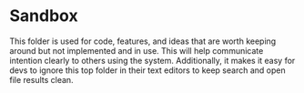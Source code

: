 # Sandbox

This folder is used for code, features, and ideas that are worth keeping around but not implemented and in use. This will help communicate intention clearly to others using the system. Additionally, it makes it easy for devs to ignore this top folder in their text editors to keep search and open file results clean. 
